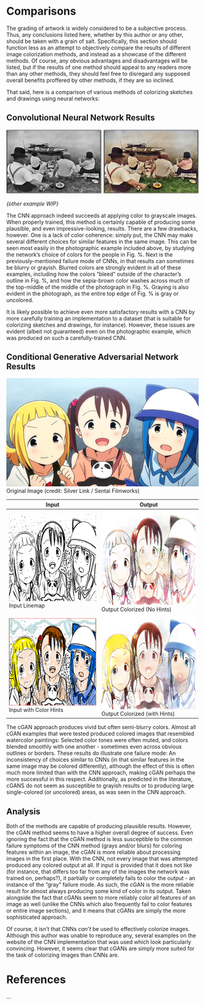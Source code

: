 # Comparisons

The grading of artwork is widely considered to be a subjective process. Thus, any conclusions listed here, whether by this author or any other, should be taken with a grain of salt. Specifically, this section should function less as an attempt to objectively compare the results of different image colorization methods, and instead as a showcase of the different methods. Of course, any obvious advantages and disadvantages will be listed, but if the results of one method should appeal to any readers more than any other methods, they should feel free to disregard any supposed overall benefits proffered by other methods, if they are so inclined.

That said, here is a comparison of various methods of colorizing sketches and drawings using neural networks:

## Convolutional Neural Network Results

![Photographic Example](photo-example.png)

*{other example WIP}*

The CNN approach indeed succeeds at applying color to grayscale images. When properly trained, this method is certainly capable of producing some plausible, and even impressive-looking, results. There are a few drawbacks, however. One is a lack of color coherence: simply put, the CNN may make several different choices for similar features in the same image. This can be seen most easily in the photographic example included above, by studying the network’s choice of colors for the people in Fig. %. Next is the previously-mentioned failure mode of CNNs, in that results can sometimes be blurry or grayish. Blurred colors are strongly evident in all of these examples, including how the colors “bleed” outside of the character’s outline in Fig. %, and how the sepia-brown color washes across much of the top-middle of the middle of the photograph in Fig. %. Graying is also evident in the photograph, as the entire top edge of Fig. % is gray or uncolored.

It is likely possible to achieve even more satisfactory results with a CNN by more carefully training an implementation to a dataset (that is suitable for colorizing sketches and drawings, for instance). However, these issues are evident (albeit not guaranteed) even on the photographic example, which was produced on such a carefully-trained CNN.

## Conditional Generative Adversarial Network Results

![Original Image](maxresdefault.jpg)
Original Image (credit: Silver Link / Sentai Filmworks)

Input | Output
------|-------
![Lines](mitsu-line-2.png) Input Linemap | ![Colored](mistu-noinput.png) Output Colorized (No Hints)
![Colormap](mitsu-trackpad.png) Input with Color Hints | ![Colored](mitsu-final.png) Output Colorized (with Hints)

The cGAN approach produces vivid but often semi-blurry colors. Almost all cGAN examples that were tested produced colored images that resembled watercolor paintings: Selected color tones were often muted, and colors blended smoothly with one another - sometimes even across obvious outlines or borders. These results do illustrate one failure mode: An inconsistency of choices similar to CNNs (in that similar features in the same image may be colored differently), although the effect of this is often much more limited than with the CNN approach, making cGAN perhaps the more successful in this respect. Additionally, as predicted in the literature, cGANS do not seem as susceptible to grayish results or to producing large single-colored (or uncolored) areas, as was seen in the CNN approach.

## Analysis

Both of the methods are capable of producing plausible results. However, the cGAN method seems to have a higher overall degree of success. Even ignoring the fact that the cGAN method is less susceptible to the common failure symptoms of the CNN method (grays and/or blurs) for coloring features within an image, the cGAN is more reliable about processing images in the first place. With the CNN, not every image that was attempted produced any colored output at all. If input is provided that it does not like (for instance, that differs too far from any of the images the network was trained on, perhaps?), it partially or completely fails to color the output - an instance of the “gray” failure mode. As such, the cGAN is the more reliable result for almost always producing some kind of color in its output. Taken alongside the fact that cGANs seem to more reliably color all features of an image as well (unlike the CNNs which also frequently fail to color features or entire image sections), and it means that cGANs are simply the more sophisticated approach.

Of course, it isn’t that CNNs *can’t* be used to effectively colorize images. Although this author was unable to reproduce any, several examples on the website of the CNN implementation that was used which look particularly convincing. However, it seems clear that cGANs are simply more suited for the task of colorizing images than CNNs are.

# References

...
